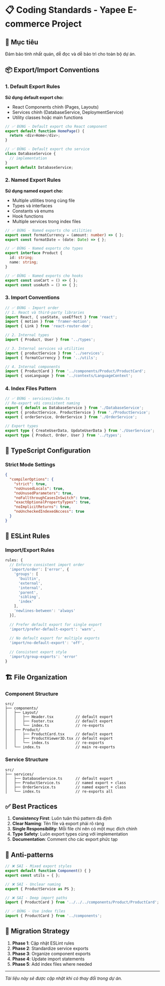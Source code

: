 # 📋 Coding Standards - Yapee E-commerce Project

## 🎯 Mục tiêu
Đảm bảo tính nhất quán, dễ đọc và dễ bảo trì cho toàn bộ dự án.

## 📦 Export/Import Conventions

### 1. Default Export Rules
**Sử dụng default export cho:**
- React Components chính (Pages, Layouts)
- Services chính (DatabaseService, DeploymentService)
- Utility classes hoặc main functions

```typescript
// ✅ ĐÚNG - Default export cho React component
export default function HomePage() {
  return <div>Home</div>;
}

// ✅ ĐÚNG - Default export cho service
class DatabaseService {
  // implementation
}
export default DatabaseService;
```

### 2. Named Export Rules
**Sử dụng named export cho:**
- Multiple utilities trong cùng file
- Types và interfaces
- Constants và enums
- Hook functions
- Multiple services trong index files

```typescript
// ✅ ĐÚNG - Named exports cho utilities
export const formatCurrency = (amount: number) => { };
export const formatDate = (date: Date) => { };

// ✅ ĐÚNG - Named exports cho types
export interface Product {
  id: string;
  name: string;
}

// ✅ ĐÚNG - Named exports cho hooks
export const useCart = () => { };
export const useAuth = () => { };
```

### 3. Import Conventions

```typescript
// ✅ ĐÚNG - Import order
// 1. React và third-party libraries
import React, { useState, useEffect } from 'react';
import { motion } from 'framer-motion';
import { Link } from 'react-router-dom';

// 2. Internal types
import { Product, User } from '../types';

// 3. Internal services và utilities
import { productService } from '../services';
import { formatCurrency } from '../utils';

// 4. Internal components
import { ProductCard } from '../components/Product/ProductCard';
import { useLanguage } from '../contexts/LanguageContext';
```

### 4. Index Files Pattern

```typescript
// ✅ ĐÚNG - services/index.ts
// Re-export với consistent naming
export { default as DatabaseService } from './DatabaseService';
export { productService, ProductService } from './ProductService';
export { orderService, OrderService } from './OrderService';

// Export types
export type { CreateUserData, UpdateUserData } from './UserService';
export type { Product, Order, User } from '../types';
```

## 🔧 TypeScript Configuration

### Strict Mode Settings
```json
{
  "compilerOptions": {
    "strict": true,
    "noUnusedLocals": true,
    "noUnusedParameters": true,
    "noFallthroughCasesInSwitch": true,
    "exactOptionalPropertyTypes": true,
    "noImplicitReturns": true,
    "noUncheckedIndexedAccess": true
  }
}
```

## 📝 ESLint Rules

### Import/Export Rules
```javascript
rules: {
  // Enforce consistent import order
  'import/order': ['error', {
    'groups': [
      'builtin',
      'external',
      'internal',
      'parent',
      'sibling',
      'index'
    ],
    'newlines-between': 'always'
  }],
  
  // Prefer default export for single export
  'import/prefer-default-export': 'warn',
  
  // No default export for multiple exports
  'import/no-default-export': 'off',
  
  // Consistent export style
  'import/group-exports': 'error'
}
```

## 🏗️ File Organization

### Component Structure
```
src/
├── components/
│   ├── Layout/
│   │   ├── Header.tsx          // default export
│   │   ├── Footer.tsx          // default export
│   │   └── index.ts            // re-exports
│   ├── Product/
│   │   ├── ProductCard.tsx     // default export
│   │   ├── ProductViewer3D.tsx // default export
│   │   └── index.ts            // re-exports
│   └── index.ts                // main re-exports
```

### Service Structure
```
src/
├── services/
│   ├── DatabaseService.ts      // default export
│   ├── ProductService.ts       // named export + class
│   ├── OrderService.ts         // named export + class
│   └── index.ts                // re-exports all
```

## ✅ Best Practices

1. **Consistency First**: Luôn tuân thủ pattern đã định
2. **Clear Naming**: Tên file và export phải rõ ràng
3. **Single Responsibility**: Mỗi file chỉ nên có một mục đích chính
4. **Type Safety**: Luôn export types cùng với implementation
5. **Documentation**: Comment cho các export phức tạp

## 🚫 Anti-patterns

```typescript
// ❌ SAI - Mixed export styles
export default function Component() { }
export const utils = { };

// ❌ SAI - Unclear naming
export { ProductService as PS };

// ❌ SAI - Deep import paths
import { ProductCard } from '../../../components/Product/ProductCard';

// ✅ ĐÚNG - Use index files
import { ProductCard } from '../components';
```

## 🔄 Migration Strategy

1. **Phase 1**: Cập nhật ESLint rules
2. **Phase 2**: Standardize service exports
3. **Phase 3**: Organize component exports
4. **Phase 4**: Update import statements
5. **Phase 5**: Add index files where needed

---

*Tài liệu này sẽ được cập nhật khi có thay đổi trong dự án.*